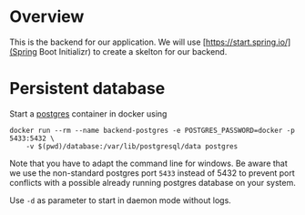 # Overview

This is the backend for our application. We will use [https://start.spring.io/](Spring Boot Initializr) to create a skelton for our backend.

# Persistent database

Start a [postgres](https://hub.docker.com/_/postgres) container in docker using 

    docker run --rm --name backend-postgres -e POSTGRES_PASSWORD=docker -p 5433:5432 \
        -v $(pwd)/database:/var/lib/postgresql/data postgres     
        
Note that you have to adapt the command line for windows. Be aware that we use the non-standard postgres port `5433` 
instead of 5432 to prevent port conflicts with a possible already running postgres database on your system.

Use `-d` as parameter to start in daemon mode without logs.         
